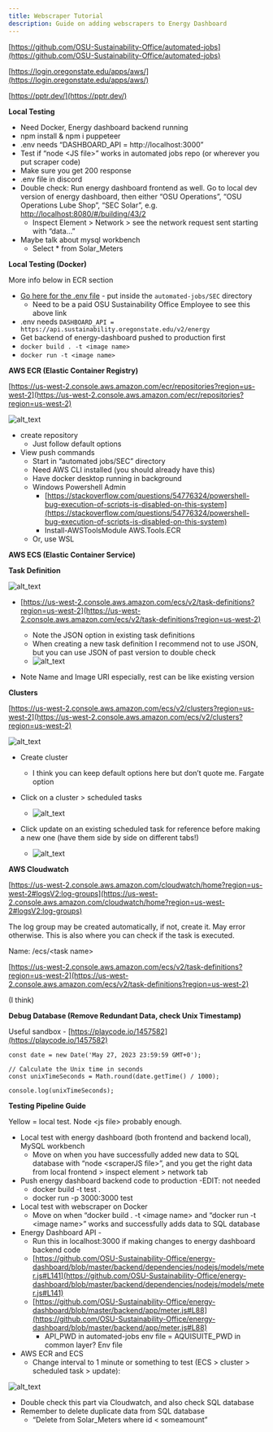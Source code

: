 ```yaml
---
title: Webscraper Tutorial
description: Guide on adding webscrapers to Energy Dashboard
---
```


[https://github.com/OSU-Sustainability-Office/automated-jobs](https://github.com/OSU-Sustainability-Office/automated-jobs)

[https://login.oregonstate.edu/apps/aws/](https://login.oregonstate.edu/apps/aws/)

[https://pptr.dev/](https://pptr.dev/)

**Local Testing**

- Need Docker, Energy dashboard backend running
- npm install & npm i puppeteer
- .env needs “DASHBOARD_API = http://localhost:3000”
- Test if “node &lt;JS file>” works in automated jobs repo (or wherever you put scraper code)
- Make sure you get 200 response
- .env file in discord
- Double check: Run energy dashboard frontend as well. Go to local dev version of energy dashboard, then either “OSU Operations”, “OSU Operations Lube Shop”, “SEC Solar”, e.g. [http://localhost:8080/#/building/43/2](http://localhost:8080/#/building/43/2)
  - Inspect Element > Network > see the network request sent starting with “data…”
- Maybe talk about mysql workbench
  - Select \* from Solar_Meters

**Local Testing (Docker)**

More info below in ECR section

- [Go here for the .env file](https://drive.google.com/file/d/12dCdA5E5e6qPgkSYehqOcX_zVy9YztFF/view?usp=sharing) - put inside the `automated-jobs/SEC` directory
  - Need to be a paid OSU Sustainability Office Employee to see this above link
- .env needs `DASHBOARD_API = https://api.sustainability.oregonstate.edu/v2/energy`
- Get backend of energy-dashboard pushed to production first
- `docker build . -t <image name>`
- `docker run -t <image name>`

<strong>AWS ECR (Elastic Container Registry)</strong>

[https://us-west-2.console.aws.amazon.com/ecr/repositories?region=us-west-2](https://us-west-2.console.aws.amazon.com/ecr/repositories?region=us-west-2)

![alt_text](../static/img/webscraper1.png 'image_tooltip')

- create repository
  - Just follow default options
- View push commands
  - Start in “automated jobs/SEC” directory
  - Need AWS CLI installed (you should already have this)
  - Have docker desktop running in background
  - Windows Powershell Admin
    - [https://stackoverflow.com/questions/54776324/powershell-bug-execution-of-scripts-is-disabled-on-this-system](https://stackoverflow.com/questions/54776324/powershell-bug-execution-of-scripts-is-disabled-on-this-system)
    - Install-AWSToolsModule AWS.Tools.ECR
  - Or, use WSL

**AWS ECS (Elastic Container Service)**

**Task Definition**

![alt_text](../static/img/webscraper2.png 'image_tooltip')

- [https://us-west-2.console.aws.amazon.com/ecs/v2/task-definitions?region=us-west-2](https://us-west-2.console.aws.amazon.com/ecs/v2/task-definitions?region=us-west-2)

  - Note the JSON option in existing task definitions
  - When creating a new task definition I recommend not to use JSON, but you can use JSON of past version to double check
  - ![alt_text](../static/img/webscraper3.png 'image_tooltip')

- Note Name and Image URI especially, rest can be like existing version

**Clusters**

[https://us-west-2.console.aws.amazon.com/ecs/v2/clusters?region=us-west-2](https://us-west-2.console.aws.amazon.com/ecs/v2/clusters?region=us-west-2)

![alt_text](../static/img/webscraper4.png 'image_tooltip')

- Create cluster
  - I think you can keep default options here but don’t quote me. Fargate option
- Click on a cluster > scheduled tasks

  - ![alt_text](../static/img/webscraper5.png 'image_tooltip')

- Click update on an existing scheduled task for reference before making a new one (have them side by side on different tabs!)
  - ![alt_text](../static/img/webscraper6.png 'image_tooltip')

**AWS Cloudwatch**

[https://us-west-2.console.aws.amazon.com/cloudwatch/home?region=us-west-2#logsV2:log-groups](https://us-west-2.console.aws.amazon.com/cloudwatch/home?region=us-west-2#logsV2:log-groups)

The log group may be created automatically, if not, create it. May error otherwise. This is also where you can check if the task is executed.

Name: /ecs/&lt;task name>

[https://us-west-2.console.aws.amazon.com/ecs/v2/task-definitions?region=us-west-2](https://us-west-2.console.aws.amazon.com/ecs/v2/task-definitions?region=us-west-2)

(I think)

**Debug Database (Remove Redundant Data, check Unix Timestamp)**

Useful sandbox - [https://playcode.io/1457582](https://playcode.io/1457582)

```
const date = new Date('May 27, 2023 23:59:59 GMT+0');

// Calculate the Unix time in seconds
const unixTimeSeconds = Math.round(date.getTime() / 1000);

console.log(unixTimeSeconds);
```

**Testing Pipeline Guide**

Yellow = local test. Node &lt;js file> probably enough.

- Local test with energy dashboard (both frontend and backend local), MySQL workbench
  - Move on when you have successfully added new data to SQL database with “node &lt;scraperJS file>”, and you get the right data from local frontend > inspect element > network tab
- Push energy dashboard backend code to production -EDIT: not needed
  - docker build -t test .
  - docker run -p 3000:3000 test
- Local test with webscraper on Docker
  - Move on when “docker build . -t &lt;image name> and “docker run -t &lt;image name>” works and successfully adds data to SQL database
- Energy Dashboard API -
  - Run this in localhost:3000 if making changes to energy dashboard backend code
  - [https://github.com/OSU-Sustainability-Office/energy-dashboard/blob/master/backend/dependencies/nodejs/models/meter.js#L141](https://github.com/OSU-Sustainability-Office/energy-dashboard/blob/master/backend/dependencies/nodejs/models/meter.js#L141)
  - [https://github.com/OSU-Sustainability-Office/energy-dashboard/blob/master/backend/app/meter.js#L88](https://github.com/OSU-Sustainability-Office/energy-dashboard/blob/master/backend/app/meter.js#L88)
    - API_PWD in automated-jobs env file = AQUISUITE_PWD in common layer? Env file
- AWS ECR and ECS
  - Change interval to 1 minute or something to test (ECS > cluster > scheduled task > update):

![alt_text](../static/img/webscraper7.png 'image_tooltip')

- Double check this part via Cloudwatch, and also check SQL database
- Remember to delete duplicate data from SQL database
  - “Delete from Solar_Meters where id &lt; someamount”
